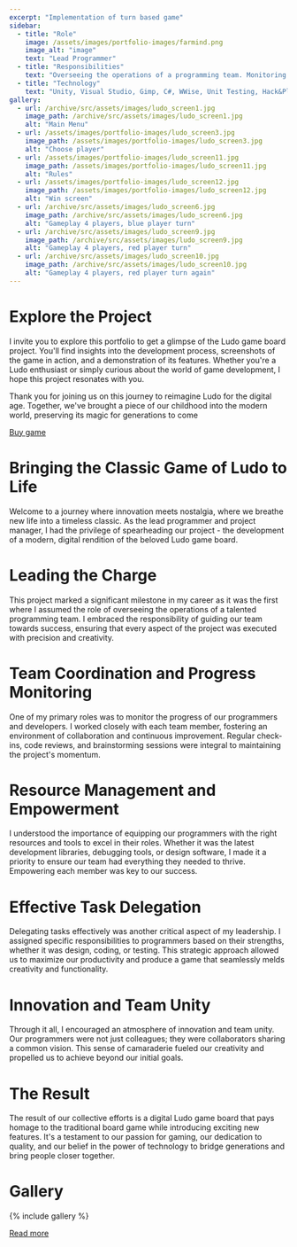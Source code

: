 ```yaml
---
excerpt: "Implementation of turn based game"
sidebar:
  - title: "Role"
    image: /assets/images/portfolio-images/farmind.png
    image_alt: "image"
    text: "Lead Programmer"
  - title: "Responsibilities"
    text: "Overseeing the operations of a programming team. Monitoring the progress of other programmers and developers. Ensuring that all programmers have the resources and tools they need. Delegating tasks to programmers in areas like design, coding and testing."
  - title: "Technology"
    text: "Unity, Visual Studio, Gimp, C#, WWise, Unit Testing, Hack&Plan, Git, GitExtenisons, Git-lfs, Gitlab"
gallery:
  - url: /archive/src/assets/images/ludo_screen1.jpg
    image_path: /archive/src/assets/images/ludo_screen1.jpg
    alt: "Main Menu"
  - url: /assets/images/portfolio-images/ludo_screen3.jpg
    image_path: /assets/images/portfolio-images/ludo_screen3.jpg
    alt: "Choose player"
  - url: /assets/images/portfolio-images/ludo_screen11.jpg
    image_path: /assets/images/portfolio-images/ludo_screen11.jpg
    alt: "Rules"
  - url: /assets/images/portfolio-images/ludo_screen12.jpg
    image_path: /assets/images/portfolio-images/ludo_screen12.jpg
    alt: "Win screen"
  - url: /archive/src/assets/images/ludo_screen6.jpg
    image_path: /archive/src/assets/images/ludo_screen6.jpg
    alt: "Gameplay 4 players, blue player turn"
  - url: /archive/src/assets/images/ludo_screen9.jpg
    image_path: /archive/src/assets/images/ludo_screen9.jpg
    alt: "Gameplay 4 players, red player turn"
  - url: /archive/src/assets/images/ludo_screen10.jpg
    image_path: /archive/src/assets/images/ludo_screen10.jpg
    alt: "Gameplay 4 players, red player turn again"
---
```


# Explore the Project

I invite you to explore this portfolio to get a glimpse of the Ludo game board project. You'll find insights into the development process, screenshots of the game in action, and a demonstration of its features. Whether you're a Ludo enthusiast or simply curious about the world of game development, I hope this project resonates with you.

Thank you for joining us on this journey to reimagine Ludo for the digital age. Together, we've brought a piece of our childhood into the modern world, preserving its magic for generations to come

<a href="https://www.nintendo.com/store/products/ludo-game-just-chill-out-switch/" class="btn btn--primary"><i class="fa fa-shopping-cart" aria-hidden="true"></i> Buy game</a>



# Bringing the Classic Game of Ludo to Life

Welcome to a journey where innovation meets nostalgia, where we breathe new life into a timeless classic. As the lead programmer and project manager, I had the privilege of spearheading our project - the development of a modern, digital rendition of the beloved Ludo game board.

# Leading the Charge

This project marked a significant milestone in my career as it was the first where I assumed the role of overseeing the operations of a talented programming team. I embraced the responsibility of guiding our team towards success, ensuring that every aspect of the project was executed with precision and creativity.

# Team Coordination and Progress Monitoring

One of my primary roles was to monitor the progress of our programmers and developers. I worked closely with each team member, fostering an environment of collaboration and continuous improvement. Regular check-ins, code reviews, and brainstorming sessions were integral to maintaining the project's momentum.

# Resource Management and Empowerment

I understood the importance of equipping our programmers with the right resources and tools to excel in their roles. Whether it was the latest development libraries, debugging tools, or design software, I made it a priority to ensure our team had everything they needed to thrive. Empowering each member was key to our success.

# Effective Task Delegation

Delegating tasks effectively was another critical aspect of my leadership. I assigned specific responsibilities to programmers based on their strengths, whether it was design, coding, or testing. This strategic approach allowed us to maximize our productivity and produce a game that seamlessly melds creativity and functionality.

# Innovation and Team Unity

Through it all, I encouraged an atmosphere of innovation and team unity. Our programmers were not just colleagues; they were collaborators sharing a common vision. This sense of camaraderie fueled our creativity and propelled us to achieve beyond our initial goals.

# The Result

The result of our collective efforts is a digital Ludo game board that pays homage to the traditional board game while introducing exciting new features. It's a testament to our passion for gaming, our dedication to quality, and our belief in the power of technology to bridge generations and bring people closer together.

# Gallery

{% include gallery %}


<a href="http://farmind.pl/en/just-chill-out-ludo-game/" class="btn btn--primary">Read more</a>